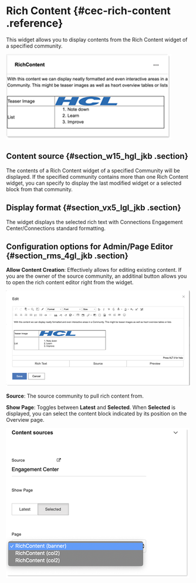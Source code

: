 # Rich Content {#cec-rich-content .reference}

This widget allows you to display contents from the Rich Content widget of a specified community.

![Rich Text widget display](images/RichContent_Display.png)

## Content source {#section_w15_hgl_jkb .section}

The contents of a Rich Content widget of a specified Community will be displayed. If the specified community contains more than one Rich Content widget, you can specify to display the last modified widget or a selected block from that community.

## Display format {#section_vx5_lgl_jkb .section}

The widget displays the selected rich text with Connections Engagement Center/Connections standard formatting.

## Configuration options for Admin/Page Editor {#section_rms_4gl_jkb .section}

**Allow Content Creation**: Effectively allows for editing existing content. If you are the owner of the source community, an additinal button allows you to open the rich content editor right from the widget.

![Rich text widget display](images/RichContent_Editor.png)

**Source**: The source community to pull rich content from.

**Show Page**: Toggles between **Latest** and **Selected**. When **Selected** is displayed, you can select the content block indicated by its position on the Overview page.

![Rich text widget display](images/RichContent_Config.png)

